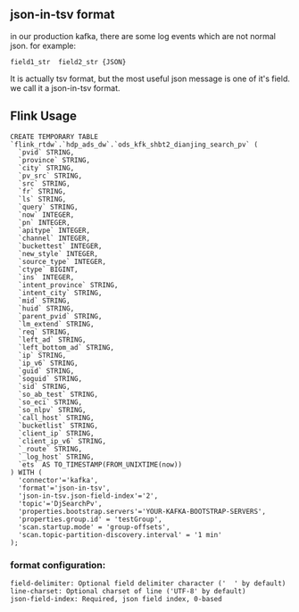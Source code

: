## json-in-tsv format

in our production kafka, there are some log events which are not normal json. for example:

```
field1_str  field2_str {JSON}
```

It is actually tsv format, but the most useful json message is one of it's field. we call it a json-in-tsv format.

## Flink Usage

```
CREATE TEMPORARY TABLE `flink_rtdw`.`hdp_ads_dw`.`ods_kfk_shbt2_dianjing_search_pv` (
  `pvid` STRING,
  `province` STRING,
  `city` STRING,
  `pv_src` STRING,
  `src` STRING,
  `fr` STRING,
  `ls` STRING,
  `query` STRING,
  `now` INTEGER,
  `pn` INTEGER,
  `apitype` INTEGER,
  `channel` INTEGER,
  `buckettest` INTEGER,
  `new_style` INTEGER,
  `source_type` INTEGER,
  `ctype` BIGINT,
  `ins` INTEGER,
  `intent_province` STRING,
  `intent_city` STRING,
  `mid` STRING,
  `huid` STRING,
  `parent_pvid` STRING,
  `lm_extend` STRING,
  `req` STRING,
  `left_ad` STRING,
  `left_bottom_ad` STRING,
  `ip` STRING,
  `ip_v6` STRING,
  `guid` STRING,
  `soguid` STRING,
  `sid` STRING,
  `so_ab_test` STRING,
  `so_eci` STRING,
  `so_nlpv` STRING,
  `call_host` STRING,
  `bucketlist` STRING,
  `client_ip` STRING,
  `client_ip_v6` STRING,
  `_route` STRING,
  `_log_host` STRING,
  `ets` AS TO_TIMESTAMP(FROM_UNIXTIME(now))
) WITH (
  'connector'='kafka',
  'format'='json-in-tsv',
  'json-in-tsv.json-field-index'='2',
  'topic'='DjSearchPv',
  'properties.bootstrap.servers'='YOUR-KAFKA-BOOTSTRAP-SERVERS',
  'properties.group.id' = 'testGroup',
  'scan.startup.mode' = 'group-offsets',
  'scan.topic-partition-discovery.interval' = '1 min'
);
```

### format configuration:

```
field-delimiter: Optional field delimiter character ('	' by default)
line-charset: Optional charset of line ('UTF-8' by default)
json-field-index: Required, json field index, 0-based
```

